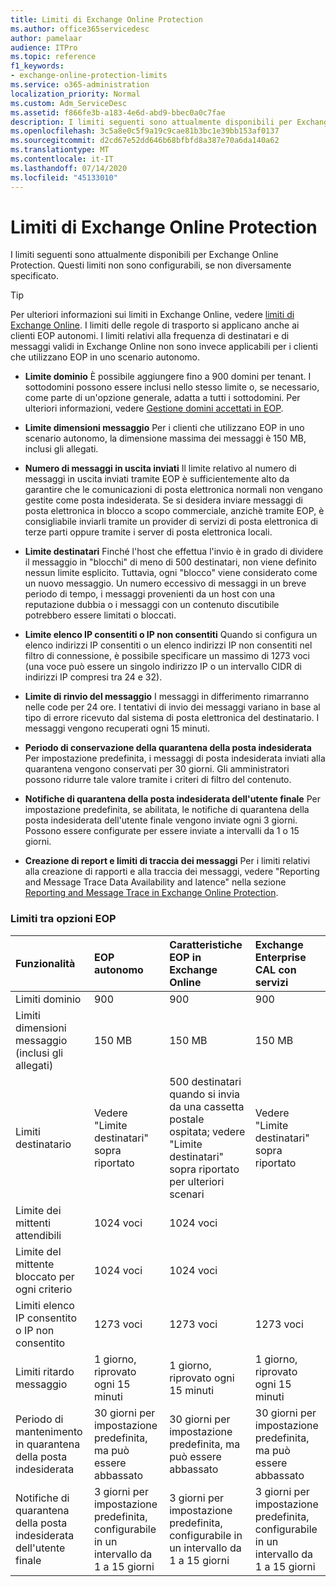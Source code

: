 ```yaml
---
title: Limiti di Exchange Online Protection
ms.author: office365servicedesc
author: pamelaar
audience: ITPro
ms.topic: reference
f1_keywords:
- exchange-online-protection-limits
ms.service: o365-administration
localization_priority: Normal
ms.custom: Adm_ServiceDesc
ms.assetid: f866fe3b-a183-4e6d-abd9-bbec0a0c7fae
description: I limiti seguenti sono attualmente disponibili per Exchange Online Protection. Questi limiti non sono configurabili, se non diversamente specificato.
ms.openlocfilehash: 3c5a8e0c5f9a19c9cae81b3bc1e39bb153af0137
ms.sourcegitcommit: d2cd67e52dd646b68bfbfd8a387e70a6da140a62
ms.translationtype: MT
ms.contentlocale: it-IT
ms.lasthandoff: 07/14/2020
ms.locfileid: "45133010"
---
```

# <a name="exchange-online-protection-limits"></a>Limiti di Exchange Online Protection

I limiti seguenti sono attualmente disponibili per Exchange Online Protection. Questi limiti non sono configurabili, se non diversamente specificato. 
  
> [!TIP]
> Per ulteriori informazioni sui limiti in Exchange Online, vedere [limiti di Exchange Online](../exchange-online-service-description/exchange-online-limits.md). I limiti delle regole di trasporto si applicano anche ai clienti EOP autonomi. I limiti relativi alla frequenza di destinatari e di messaggi validi in Exchange Online non sono invece applicabili per i clienti che utilizzano EOP in uno scenario autonomo. 
  
- **Limite dominio** È possibile aggiungere fino a 900 domini per tenant. I sottodomini possono essere inclusi nello stesso limite o, se necessario, come parte di un'opzione generale, adatta a tutti i sottodomini. Per ulteriori informazioni, vedere [Gestione domini accettati in EOP](https://go.microsoft.com/fwlink/p/?LinkId=282239).
    
- **Limite dimensioni messaggio** Per i clienti che utilizzano EOP in uno scenario autonomo, la dimensione massima dei messaggi è 150 MB, inclusi gli allegati. 
    
- **Numero di messaggi in uscita inviati** Il limite relativo al numero di messaggi in uscita inviati tramite EOP è sufficientemente alto da garantire che le comunicazioni di posta elettronica normali non vengano gestite come posta indesiderata. Se si desidera inviare messaggi di posta elettronica in blocco a scopo commerciale, anzichè tramite EOP, è consigliabile inviarli tramite un provider di servizi di posta elettronica di terze parti oppure tramite i server di posta elettronica locali. 
    
- **Limite destinatari** Finché l'host che effettua l'invio è in grado di dividere il messaggio in "blocchi" di meno di 500 destinatari, non viene definito nessun limite esplicito. Tuttavia, ogni "blocco" viene considerato come un nuovo messaggio. Un numero eccessivo di messaggi in un breve periodo di tempo, i messaggi provenienti da un host con una reputazione dubbia o i messaggi con un contenuto discutibile potrebbero essere limitati o bloccati. 
    
- **Limite elenco IP consentiti o IP non consentiti** Quando si configura un elenco indirizzi IP consentiti o un elenco indirizzi IP non consentiti nel filtro di connessione, è possibile specificare un massimo di 1273 voci (una voce può essere un singolo indirizzo IP o un intervallo CIDR di indirizzi IP compresi tra 24 e 32). 
    
- **Limite di rinvio del messaggio** I messaggi in differimento rimarranno nelle code per 24 ore. I tentativi di invio dei messaggi variano in base al tipo di errore ricevuto dal sistema di posta elettronica del destinatario. I messaggi vengono recuperati ogni 15 minuti. 
    
- **Periodo di conservazione della quarantena della posta indesiderata** Per impostazione predefinita, i messaggi di posta indesiderata inviati alla quarantena vengono conservati per 30 giorni. Gli amministratori possono ridurre tale valore tramite i criteri di filtro del contenuto. 
    
- **Notifiche di quarantena della posta indesiderata dell'utente finale** Per impostazione predefinita, se abilitata, le notifiche di quarantena della posta indesiderata dell'utente finale vengono inviate ogni 3 giorni. Possono essere configurate per essere inviate a intervalli da 1 o 15 giorni. 
    
- **Creazione di report e limiti di traccia dei messaggi** Per i limiti relativi alla creazione di rapporti e alla traccia dei messaggi, vedere "Reporting and Message Trace Data Availability and latence" nella sezione [Reporting and Message Trace in Exchange Online Protection](https://go.microsoft.com/fwlink/?LinkId=394248).
    
### <a name="limits-across-eop-options"></a>Limiti tra opzioni EOP

|**Funzionalità**|****EOP autonomo****|****Caratteristiche EOP in Exchange Online****|****Exchange Enterprise CAL con servizi****|
|:-----|:-----|:-----|:-----|
|Limiti dominio  <br/> |900  <br/> |900  <br/> |900  <br/> |
|Limiti dimensioni messaggio (inclusi gli allegati)  <br/> |150 MB  <br/> |150 MB   <br/> |150 MB  <br/> |
|Limiti destinatario  <br/> |Vedere "Limite destinatari" sopra riportato  <br/> |500 destinatari quando si invia da una cassetta postale ospitata; vedere "Limite destinatari" sopra riportato per ulteriori scenari  <br/> |Vedere "Limite destinatari" sopra riportato  <br/> |
|Limite dei mittenti attendibili  <br/> |1024 voci  <br/> |1024 voci  <br/> ||
|Limite del mittente bloccato per ogni criterio  <br/> |1024 voci  <br/> |1024 voci  <br/> ||
|Limiti elenco IP consentito o IP non consentito  <br/> |1273 voci  <br/> |1273 voci  <br/> |1273 voci  <br/> |
|Limiti ritardo messaggio  <br/> |1 giorno, riprovato ogni 15 minuti  <br/> |1 giorno, riprovato ogni 15 minuti  <br/> |1 giorno, riprovato ogni 15 minuti  <br/> |
|Periodo di mantenimento in quarantena della posta indesiderata  <br/> |30 giorni per impostazione predefinita, ma può essere abbassato  <br/> |30 giorni per impostazione predefinita, ma può essere abbassato  <br/> |30 giorni per impostazione predefinita, ma può essere abbassato  <br/> |
|Notifiche di quarantena della posta indesiderata dell'utente finale  <br/> |3 giorni per impostazione predefinita, configurabile in un intervallo da 1 a 15 giorni  <br/> |3 giorni per impostazione predefinita, configurabile in un intervallo da 1 a 15 giorni  <br/> |3 giorni per impostazione predefinita, configurabile in un intervallo da 1 a 15 giorni  <br/> |
   

